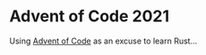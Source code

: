 # Advent of Code 2021

Using [Advent of Code](https://adventofcode.com/2021) as an excuse to learn Rust...
